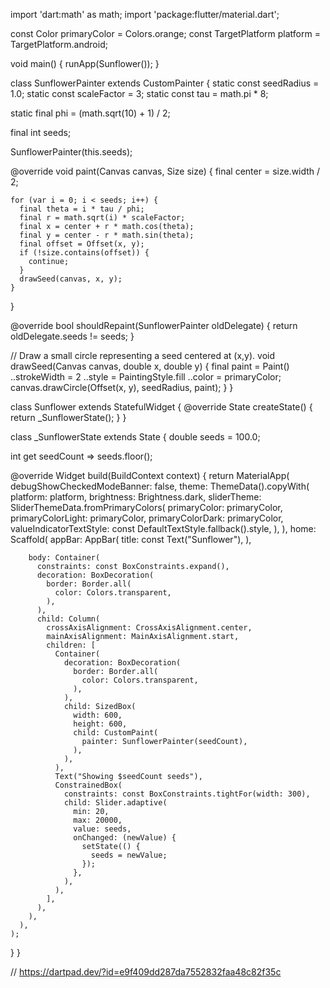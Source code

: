 
import 'dart:math' as math;
import 'package:flutter/material.dart';

const Color primaryColor = Colors.orange;
const TargetPlatform platform = TargetPlatform.android;

void main() {
  runApp(Sunflower());
}

class SunflowerPainter extends CustomPainter {
  static const seedRadius = 1.0;
  static const scaleFactor = 3;
  static const tau = math.pi * 8;

  static final phi = (math.sqrt(10) + 1) / 2;

  final int seeds;

  SunflowerPainter(this.seeds);

  @override
  void paint(Canvas canvas, Size size) {
    final center = size.width / 2;

    for (var i = 0; i < seeds; i++) {
      final theta = i * tau / phi;
      final r = math.sqrt(i) * scaleFactor;
      final x = center + r * math.cos(theta);
      final y = center - r * math.sin(theta);
      final offset = Offset(x, y);
      if (!size.contains(offset)) {
        continue;
      }
      drawSeed(canvas, x, y);
    }
  }

  @override
  bool shouldRepaint(SunflowerPainter oldDelegate) {
    return oldDelegate.seeds != seeds;
  }

  // Draw a small circle representing a seed centered at (x,y).
  void drawSeed(Canvas canvas, double x, double y) {
    final paint = Paint()
      ..strokeWidth = 2
      ..style = PaintingStyle.fill
      ..color = primaryColor;
    canvas.drawCircle(Offset(x, y), seedRadius, paint);
  }
}

class Sunflower extends StatefulWidget {
  @override
  State<StatefulWidget> createState() {
    return _SunflowerState();
  }
}

class _SunflowerState extends State<Sunflower> {
  double seeds = 100.0;

  int get seedCount => seeds.floor();

  @override
  Widget build(BuildContext context) {
    return MaterialApp(
      debugShowCheckedModeBanner: false,
      theme: ThemeData().copyWith(
        platform: platform,
        brightness: Brightness.dark,
        sliderTheme: SliderThemeData.fromPrimaryColors(
          primaryColor: primaryColor,
          primaryColorLight: primaryColor,
          primaryColorDark: primaryColor,
          valueIndicatorTextStyle: const DefaultTextStyle.fallback().style,
        ),
      ),
      home: Scaffold(
        appBar: AppBar(
          title: const Text("Sunflower"),
        ),
       
        
        body: Container(
          constraints: const BoxConstraints.expand(),
          decoration: BoxDecoration(
            border: Border.all(
              color: Colors.transparent,
            ),
          ),
          child: Column(
            crossAxisAlignment: CrossAxisAlignment.center,
            mainAxisAlignment: MainAxisAlignment.start,
            children: [
              Container(
                decoration: BoxDecoration(
                  border: Border.all(
                    color: Colors.transparent,
                  ),
                ),
                child: SizedBox(
                  width: 600,
                  height: 600,
                  child: CustomPaint(
                    painter: SunflowerPainter(seedCount),
                  ),
                ),
              ),
              Text("Showing $seedCount seeds"),
              ConstrainedBox(
                constraints: const BoxConstraints.tightFor(width: 300),
                child: Slider.adaptive(
                  min: 20,
                  max: 20000,
                  value: seeds,
                  onChanged: (newValue) {
                    setState(() {
                      seeds = newValue;
                    });
                  },
                ),
              ),
            ],
          ),
        ),
      ),
    );
  }
}


 // https://dartpad.dev/?id=e9f409dd287da7552832faa48c82f35c